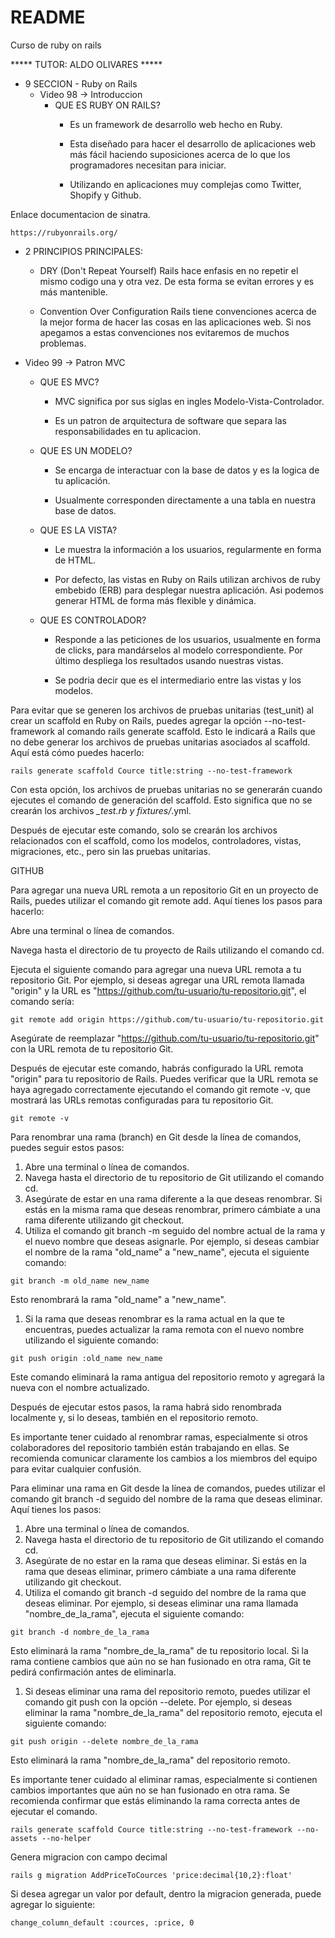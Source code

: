 # README
Curso de ruby on rails

***** TUTOR: ALDO OLIVARES *****

* 9 SECCION - Ruby on Rails
  - Video 98 -> Introduccion
    * QUE ES RUBY ON RAILS?
      * Es un framework de desarrollo web hecho en Ruby.

      * Esta diseñado para hacer el desarrollo de aplicaciones web más fácil haciendo suposiciones acerca de lo que los programadores necesitan para iniciar.

      * Utilizando en aplicaciones muy complejas como Twitter, Shopify y Github.


Enlace documentacion de sinatra.

    https://rubyonrails.org/


  * 2 PRINCIPIOS PRINCIPALES:
    * DRY (Don't Repeat Yourself)
      Rails hace enfasis en no repetir el mismo codigo una y otra vez. De esta forma se evitan errores y es más mantenible.

    * Convention Over Configuration
      Rails tiene convenciones acerca de la mejor forma de hacer las cosas en las aplicaciones web. Si nos apegamos a estas convenciones nos evitaremos de muchos problemas.

  - Video 99 -> Patron MVC
    * QUE ES MVC?
      * MVC significa por sus siglas en ingles Modelo-Vista-Controlador.

      * Es un patron de arquitectura de software que separa las responsabilidades en tu aplicacion.

    * QUE ES UN MODELO?
      * Se encarga de interactuar con la base de datos y es la logica de tu aplicación.

      * Usualmente corresponden directamente a una tabla en nuestra base de datos.

    * QUE ES LA VISTA?
      * Le muestra la información a los usuarios, regularmente en forma de HTML.

      * Por defecto, las vistas en Ruby on Rails utilizan archivos de ruby embebido (ERB) para desplegar nuestra aplicación. Asi podemos generar HTML de forma más flexible y dinámica.

    * QUE ES CONTROLADOR?
      * Responde a las peticiones de los usuarios, usualmente en forma de clicks, para mandárselos al modelo correspondiente. Por último despliega los resultados usando nuestras vistas.

      * Se podria decir que es el intermediario entre las vistas y los modelos.

  Para evitar que se generen los archivos de pruebas unitarias (test_unit) al crear un scaffold en Ruby on Rails, puedes agregar la opción --no-test-framework al comando rails generate scaffold. Esto le indicará a Rails que no debe generar los archivos de pruebas unitarias asociados al scaffold. Aquí está cómo puedes hacerlo:

    rails generate scaffold Cource title:string --no-test-framework

  Con esta opción, los archivos de pruebas unitarias no se generarán cuando ejecutes el comando de generación del scaffold. Esto significa que no se crearán los archivos *_test.rb y fixtures/*.yml.

  Después de ejecutar este comando, solo se crearán los archivos relacionados con el scaffold, como los modelos, controladores, vistas, migraciones, etc., pero sin las pruebas unitarias.

GITHUB

  Para agregar una nueva URL remota a un repositorio Git en un proyecto de Rails, puedes utilizar el comando git remote add. Aquí tienes los pasos para hacerlo:

  Abre una terminal o línea de comandos.

  Navega hasta el directorio de tu proyecto de Rails utilizando el comando cd.

  Ejecuta el siguiente comando para agregar una nueva URL remota a tu repositorio Git. Por ejemplo, si deseas agregar una URL remota llamada "origin" y la URL es "https://github.com/tu-usuario/tu-repositorio.git", el comando sería:

    git remote add origin https://github.com/tu-usuario/tu-repositorio.git

  Asegúrate de reemplazar "https://github.com/tu-usuario/tu-repositorio.git" con la URL remota de tu repositorio Git.

  Después de ejecutar este comando, habrás configurado la URL remota "origin" para tu repositorio de Rails. Puedes verificar que la URL remota se haya agregado correctamente ejecutando el comando git remote -v, que mostrará las URLs remotas configuradas para tu repositorio Git.

    git remote -v


  Para renombrar una rama (branch) en Git desde la línea de comandos, puedes seguir estos pasos:

  1. Abre una terminal o línea de comandos.
  2. Navega hasta el directorio de tu repositorio de Git utilizando el comando cd.
  3. Asegúrate de estar en una rama diferente a la que deseas renombrar. Si estás en la misma rama que deseas renombrar, primero cámbiate a una rama diferente utilizando git checkout.
  4. Utiliza el comando git branch -m seguido del nombre actual de la rama y el nuevo nombre que deseas asignarle. Por ejemplo, si deseas cambiar el nombre de la rama "old_name" a "new_name", ejecuta el siguiente comando:

    git branch -m old_name new_name

  Esto renombrará la rama "old_name" a "new_name".

  1. Si la rama que deseas renombrar es la rama actual en la que te encuentras, puedes actualizar la rama remota con el nuevo nombre utilizando el siguiente comando:

    git push origin :old_name new_name

  Este comando eliminará la rama antigua del repositorio remoto y agregará la nueva con el nombre actualizado.

  Después de ejecutar estos pasos, la rama habrá sido renombrada localmente y, si lo deseas, también en el repositorio remoto.

  Es importante tener cuidado al renombrar ramas, especialmente si otros colaboradores del repositorio también están trabajando en ellas. Se recomienda comunicar claramente los cambios a los miembros del equipo para evitar cualquier confusión.


  Para eliminar una rama en Git desde la línea de comandos, puedes utilizar el comando git branch -d seguido del nombre de la rama que deseas eliminar. Aquí tienes los pasos:

  1. Abre una terminal o línea de comandos.
  2. Navega hasta el directorio de tu repositorio de Git utilizando el comando cd.
  3. Asegúrate de no estar en la rama que deseas eliminar. Si estás en la rama que deseas eliminar, primero cámbiate a una rama diferente utilizando git checkout.
  4. Utiliza el comando git branch -d seguido del nombre de la rama que deseas eliminar. Por ejemplo, si deseas eliminar una rama llamada "nombre_de_la_rama", ejecuta el siguiente comando:

    git branch -d nombre_de_la_rama

  Esto eliminará la rama "nombre_de_la_rama" de tu repositorio local. Si la rama contiene cambios que aún no se han fusionado en otra rama, Git te pedirá confirmación antes de eliminarla.

  1. Si deseas eliminar una rama del repositorio remoto, puedes utilizar el comando git push con la opción --delete. Por ejemplo, si deseas eliminar la rama "nombre_de_la_rama" del repositorio remoto, ejecuta el siguiente comando:

    git push origin --delete nombre_de_la_rama

  Esto eliminará la rama "nombre_de_la_rama" del repositorio remoto.

  Es importante tener cuidado al eliminar ramas, especialmente si contienen cambios importantes que aún no se han fusionado en otra rama. Se recomienda confirmar que estás eliminando la rama correcta antes de ejecutar el comando.


    rails generate scaffold Cource title:string --no-test-framework --no-assets --no-helper

  Genera migracion con campo decimal

    rails g migration AddPriceToCources 'price:decimal{10,2}:float'

  Si desea agregar un valor por default, dentro la migracion generada, puede agregar lo siguiente:

    change_column_default :cources, :price, 0
